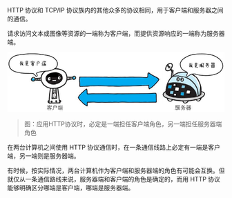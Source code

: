 HTTP 协议和 TCP/IP 协议族内的其他众多的协议相同，用于客户端和服务器之间的通信。

请求访问文本或图像等资源的一端称为客户端，而提供资源响应的一端称为服务器端。

![img](./assets/01.png)

> 图：应用HTTP协议时，必定是一端担任客户端角色，另一端担任服务器端角色

在两台计算机之间使用 HTTP 协议通信时，在一条通信线路上必定有一端是客户端，另一端则是服务器端。

有时候，按实际情况，两台计算机作为客户端和服务器端的角色有可能会互换。但就仅从一条通信路线来说，服务器端和客户端的角色是确定的，而用 HTTP 协议能够明确区分哪端是客户端，哪端是服务器端。
